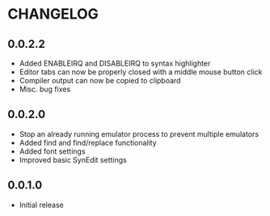 # CHANGELOG

## 0.0.2.2
- Added ENABLEIRQ and DISABLEIRQ to syntax highlighter
- Editor tabs can now be properly closed with a middle mouse button click
- Compiler output can now be copied to clipboard
- Misc. bug fixes

## 0.0.2.0
- Stop an already running emulator process to prevent multiple emulators
- Added find and find/replace functionality
- Added font settings
- Improved basic SynEdit settings

## 0.0.1.0
- Initial release